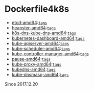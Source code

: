 # Dockerfile4k8s

- [etcd-amd64](https://hub.docker.com/r/dolphintwo/etcd-amd64):[`tags`](https://github.com/dolphintwo/Dockerfile4k8s/blob/master/etcd-amd64/README.md)
- [heapster-amd64](https://hub.docker.com/r/dolphintwo/heapster-amd64):[`tags`](https://github.com/dolphintwo/Dockerfile4k8s/blob/master/heapster-amd64/README.md)
- [k8s-dns-kube-dns-amd64](https://hub.docker.com/r/dolphintwo/k8s-dns-kube-dns-amd64):[`tags`](https://github.com/dolphintwo/Dockerfile4k8s/blob/master/k8s-dns-kube-dns-amd64/README.md)
- [kubernetes-dashboard-amd64](https://hub.docker.com/r/dolphintwo/kubernetes-dashboard-amd64):[`tags`](https://github.com/dolphintwo/Dockerfile4k8s/blob/master/kubernetes-dashboard-amd64/README.md)
- [kube-apiserver-amd64](https://hub.docker.com/r/dolphintwo/kube-apiserver-amd64):[`tags`](https://github.com/dolphintwo/Dockerfile4k8s/blob/master/kube-apiserver-amd64/README.md)
- [kube-scheduler-amd64](https://hub.docker.com/r/dolphintwo/kube-scheduler-amd64):[`tags`](https://github.com/dolphintwo/Dockerfile4k8s/blob/master/kube-scheduler-amd64/README.md)
- [kube-controller-manager-amd64](https://hub.docker.com/r/dolphintwo/kube-controller-manager-amd64):[`tags`](https://github.com/dolphintwo/Dockerfile4k8s/blob/master/kube-controller-manager-amd644/README.md)
- [pause-amd64](https://hub.docker.com/r/dolphintwo/pause-amd64):[`tags`](https://github.com/dolphintwo/Dockerfile4k8s/blob/master/pause-amd64/README.md)
- [kube-proxy-amd64](https://hub.docker.com/r/dolphintwo/kube-proxy-amd64):[`tags`](https://github.com/dolphintwo/Dockerfile4k8s/blob/master/kube-proxy-amd64/README.md)
- [kubedns-amd64](https://hub.docker.com/r/dolphintwo/kubedns-amd64):[`tags`](https://github.com/dolphintwo/Dockerfile4k8s/blob/master/kubedns-amd64/README.md)
- [kube-dnsmasq-amd64](https://hub.docker.com/r/dolphintwo/kube-dnsmasq-amd64):[`tags`](https://github.com/dolphintwo/Dockerfile4k8s/blob/master/kube-dnsmasq-amd64/README.md)


Since 2017.12.20
